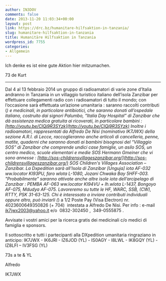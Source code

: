 ```yaml
---
author: IN3DOV
comments: false
date: 2013-11-20 11:03:34+00:00
layout: post
link: https://drc.bz/humanitare-hilfsaktion-in-tanzania/
slug: humanitare-hilfsaktion-in-tanzania
title: Humanitäre Hilfsaktion in Tanzania
wordpress_id: 7755
categories:
- Allgemein
---
```


Ich denke es ist eine gute Aktion hier mitzumachen.




73 de Kurt







*********************************************************




Dal 4 al 13 febbraio 2014 un gruppo di radioamatori di varie zone d’Italia andranno in Tanzania in un villaggio turistico italiano dell’isola Zanzibar per effettuare collegamenti radio con i radioamatori di tutto il mondo; con l’occasione sarà effettuata un’azione umanitaria : saranno raccolti contributi (*) e medicinali, in particolare antibiotici, che saranno donati all’ospedale italiano, costruito dai signori Palumbo, “Italia Day Hospital” di Zanzibar che dà assistenza medica gratuita ai ricoverati, in particolare bambini :  [http://youtu.be/ClQj9R3SYzk](http://youtu.be/ClQj9R3SYzk) Inoltre i radioamatori, rappresentati da Alfredo De Nisi (nominativo IK7JWX) della sezione A.R.I. di Lecce, raccoglieranno anche articoli di cancelleria, penne, matite, quaderni che saranno donati ai bambini bisognosi del “Villaggio SOS” di Zanzibar che comprende undici case famiglie, un asilo SOS, un centro medico, scuole elementari e medie SOS Hermann Gmeiner che vi sono annesse : [http://sos-childrensvillageszanzibar.org/](http://sos-childrensvillageszanzibar.org/) SOS Children's Villages Association – Zanzibar. La Dxpedition sarà all'Isola di Zanzibar [Unguja] iota AF-032 ww.locator KI93PU, faro wlota L-1080, Jozani Chwaka Bay 5HFF-003.
"Probabilmente" saranno attivate anche altre isole iota dell’arcipelago di Zanzibar : PEMBA AF-063 ww.locator KI94VU + lh.wlota L-1437, Bongoyo AF-075, Mdudya AF-075. Lavoreremo su tutte le HF, WARC, SSB, (CW), RTTY, PSK 31-63-125. Chi è interessato a inviare contributi individuali oppure altro, può inviarli (*) a 1/2 Poste Pay (Visa Electron) nr. 4023600649350826 (+ 704)  intestata a Alfredo De Nisi. Per info : e-mail [ik7jwx2003@yahoo.it](mailto:ik7jwx2003@yahoo.it) e/o  0832-302450 ,  349-0555875 .




Avvisate i vostri amici per la ricerca gratis dei medicinali c/o medici di famiglia e sponsors.




Il sottoscritto e tutti i partecipanti alla DXpedition umanitaria ringraziano in anticipo: IK7JWX - IK6JRI - IZ6JOD (YL) - IS0AGY - I8LWL - IK8GQY (YL) - IZ8LFI – IV3FSG (YL)







73s a te & YL




Alfredo




IK7JWX
